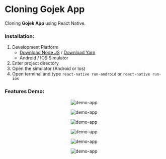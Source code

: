 # Cloning Gojek App

Cloning **Gojek App** using React Native.


### Installation:
1. Development Platform
   * [Download Node JS](https://nodejs.org/en/) / [Download Yarn](https://yarnpkg.com/)
   * Android / IOS Simulator
2. Enter project directory 
3. Open the simulator (Android or Ios)
4. Open terminal and type `react-native run-android` or `react-native run-ios`

### Features Demo:

<p align="center">
  <img src="./src/assets/dummy/screen-login.png" border="0" alt="demo-app" />
</p>
<p align="center">
  <img src="./src/assets/dummy/screen-home.png" border="0" alt="demo-app" />
</p>
<p align="center">
  <img src="./src/assets/dummy/screen-orders.png" border="0" alt="demo-app"  />
</p>
<p align="center">
  <img src="./src/assets/dummy/screen-help.png" border="0" alt="demo-app"/>
</p>
<p align="center">
  <img src="./src/assets/dummy/screen-inbox.png" border="0" alt="demo-app" />
</p>
<p align="center">
  <img src="./src/assets/dummy/screen-account.png" border="0" alt="demo-app"  />
</p>

